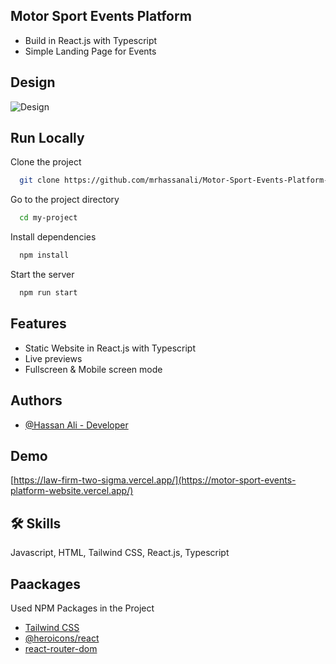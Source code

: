 ## Motor Sport Events Platform

- Build in React.js with Typescript
- Simple Landing Page for Events

## Design

![Design](https://mir-s3-cdn-cf.behance.net/project_modules/1400/4fd011190671699.65be9dd0a8884.jpg)

## Run Locally

Clone the project

```bash
  git clone https://github.com/mrhassanali/Motor-Sport-Events-Platform-Website.git
```

Go to the project directory

```bash
  cd my-project
```

Install dependencies

```bash
  npm install
```

Start the server

```bash
  npm run start
```

## Features

- Static Website in React.js with Typescript
- Live previews
- Fullscreen & Mobile screen mode

## Authors

- [@Hassan Ali - Developer](https://www.github.com/mrhassanali)

## Demo

[https://law-firm-two-sigma.vercel.app/](https://motor-sport-events-platform-website.vercel.app/)

## 🛠 Skills

Javascript, HTML, Tailwind CSS, React.js, Typescript

## Paackages

Used NPM Packages in the Project

- [Tailwind CSS](https://tailwindcss.com/docs/installation)
- [@heroicons/react](https://www.npmjs.com/package/@heroicons/react)
- [react-router-dom](https://www.npmjs.com/package/react-router-dom)
